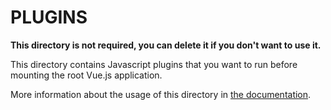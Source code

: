 # PLUGINS

**This directory is not required, you can delete it if you don't want to use it.**

This directory contains Javascript plugins that you want to run before mounting the root Vue.js application.

More information about the usage of this directory in [the documentation](https://nuxtjs.org/guide/plugins).
<script>
import moment from 'moment'

Vue.filter('formatDate', function(value) {
  if (value) {
    return moment(String(value)).format('MM/DD/YYYY')
  }
}

</script>
